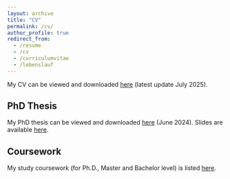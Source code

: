 ```yaml
---
layout: archive
title: "CV"
permalink: /cv/
author_profile: true
redirect_from:
  - /resume
  - /cv
  - /curriculumvitae
  - /lebenslauf
---
```


<!--- <iframe src="/files/pdf/cv/CV_DanielGedon_2311.pdf" width="50%" height="500" frameborder="no" border="0" marginwidth="0" marginheight="0"></iframe> -->

My CV can be viewed and downloaded [here](/files/pdf/cv/CV_DanielGedon_2507.pdf) (latest update July 2025).

## PhD Thesis

My PhD thesis can be viewed and downloaded [here](/files/pdf/dissertation/dissertation_daniel_gedon.pdf) (June 2024).
Slides are available [here](/files/pdf/slides/240614_dissertation.pdf).

## Coursework

My study coursework (for Ph.D., Master and Bachelor level) is listed [here](/cv/coursework).

